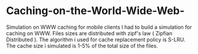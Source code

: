# Caching-on-the-World-Wide-Web-
Simulation on WWW caching for mobile clients
I had to build a simulation for caching on WWW. Files sizes are distributed with zipf's law ( Zipfian Distributed ). The algorithm i used for cache replacement policy is S-LRU. The cache size i simulated is 1-5% of the total size of the files. 
